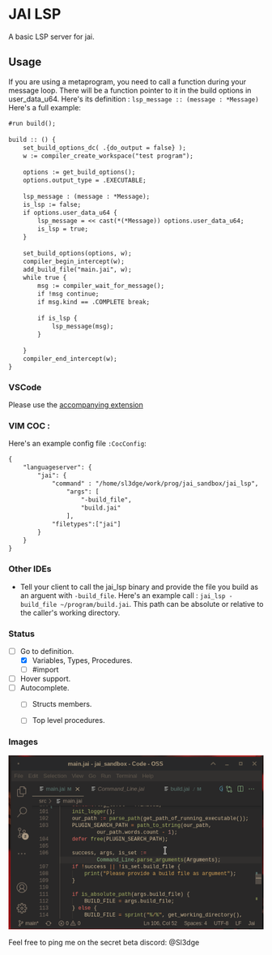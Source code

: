 # JAI LSP

A basic LSP server for jai. 

## Usage
If you are using a metaprogram, you need to call a function during your message loop. There will be a function pointer to it in the build options in user_data_u64. Here's its definition : ```lsp_message :: (message : *Message)```
Here's a full example:
``` 
#run build();

build :: () {
    set_build_options_dc( .{do_output = false} );
    w := compiler_create_workspace("test program");
    
    options := get_build_options();
    options.output_type = .EXECUTABLE;
    
    lsp_message : (message : *Message);
    is_lsp := false;
    if options.user_data_u64 {
        lsp_message = << cast(*(*Message)) options.user_data_u64;  
        is_lsp = true;
    }

    set_build_options(options, w);
    compiler_begin_intercept(w);
    add_build_file("main.jai", w);
    while true {
        msg := compiler_wait_for_message();
        if !msg continue;
        if msg.kind == .COMPLETE break;
        
        if is_lsp {
            lsp_message(msg);
        }
        
    }
    compiler_end_intercept(w);
}
``` 

### VSCode
Please use the [accompanying extension](https://github.com/Sl3dge78/jai-lsp-vscode)  

### VIM COC :
Here's an example config file `:CocConfig`:
```
{
    "languageserver": {
        "jai": {
            "command" : "/home/sl3dge/work/prog/jai_sandbox/jai_lsp",
                "args": [
                    "-build_file",
                    "build.jai"
                ],
            "filetypes":["jai"]
        }
    }
}
```

### Other IDEs
- Tell your client to call the jai_lsp binary and provide the file you build as an arguent with `-build_file`.
Here's an example call : `jai_lsp -build_file ~/program/build.jai`. This path can be absolute or relative to the caller's working directory.

### Status

- [ ] Go to definition. 
    - [x] Variables, Types, Procedures.
    - [ ] #import
- [ ] Hover support.
- [ ] Autocomplete.
    - [ ] Structs members.
    - [ ] Top level procedures.


### Images

![goto](https://github.com/Sl3dge78/jai_lsp/blob/main/images/goto.gif?raw=true)

Feel free to ping me on the secret beta discord: @Sl3dge
